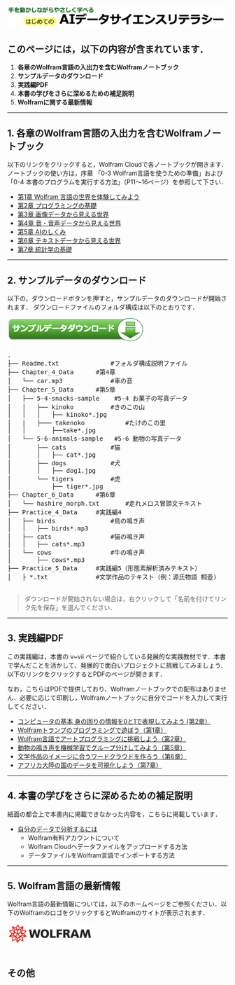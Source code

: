 [![Book-logo](img/shosekiLogo.png)](https://gihyo.jp/book/2025/978-4-297-15107-2)

## このページには，以下の内容が含まれています．

1. __各章のWolfram言語の入出力を含むWolframノートブック__
2. __サンプルデータのダウンロード__
3. __実践編PDF__
4. __本書の学びをさらに深めるための補足説明__
5. __Wolframに関する最新情報__

---

## 1. 各章のWolfram言語の入出力を含むWolframノートブック
以下のリンクをクリックすると，Wolfram Cloudで各ノートブックが開きます．ノートブックの使い方は，序章 「0-3 Wolfram言語を使うための準備」および「0-4 本書のプログラムを実行する方法」（P11〜16ページ）を参照して下さい．

- [第1章 Wolfram 言語の世界を体験してみよう](https://www.wolframcloud.com/obj/ec347def-7613-4065-af92-296e082eeb7c)
- [第2章 プログラミングの基礎](https://www.wolframcloud.com/obj/ec347def-7613-4065-af92-296e082eeb7c)
- [第3章 画像データから見える世界](https://www.wolframcloud.com/obj/ec347def-7613-4065-af92-296e082eeb7c)
- [第4章 音・音声データから見える世界](https://www.wolframcloud.com/obj/ec347def-7613-4065-af92-296e082eeb7c)
- [第5章 AIのしくみ](https://www.wolframcloud.com/obj/ec347def-7613-4065-af92-296e082eeb7c)
- [第6章 テキストデータから見える世界](https://www.wolframcloud.com/obj/ec347def-7613-4065-af92-296e082eeb7c)
- [第7章 統計学の基礎](https://www.wolframcloud.com/obj/ec347def-7613-4065-af92-296e082eeb7c)

---

## 2. サンプルデータのダウンロード

以下の，ダウンロードボタンを押すと，サンプルデータのダウンロードが開始されます．
ダウンロードファイルのフォルダ構成は以下のとおりです．

<a href="files/SampleDataFiles.zip" download>
  <img src="img/downloadbutton.png" alt="Download"
       onmouseover="this.src='img/downloadbutton_hover.png';"
       onmouseout="this.src='img/downloadbutton.png';">
</a>
<pre>
.
├── Readme.txt        		#フォルダ構成説明ファイル	
├── Chapter_4_Data		#第4章
│   └── car.mp3			    #車の音
├── Chapter_5_Data		#第5章
│   ├── 5-4-snacks-sample	 #5-4 お菓子の写真データ
│   │   ├── kinoko		    #きのこの山
│   │   │   ├── kinoko*.jpg
│   |   ├─── takenoko		    #たけのこの里
│   │       ├──take*.jpg
│   └── 5-6-animals-sample	 #5-6 動物の写真データ
│       ├── cats		    #猫
│       │   ├── cat*.jpg
│       ├── dogs		    #犬
│       │   ├── dog1.jpg
│       └── tigers	   	    #虎
│           ├── tiger*.jpg
├── Chapter_6_Data		#第6章
│   └── hashire_morph.txt	    #走れメロス冒頭文テキスト
├── Practice_4_Data		#実践編4
│   ├── birds			    #鳥の鳴き声
│   │   ├── birds*.mp3
│   ├── cats			    #猫の鳴き声
│   │   ├── cats*.mp3
│   └── cows			    #牛の鳴き声
│       ├── cows*.mp3
├── Practice_5_Data		#実践編5（形態素解析済みテキスト）
│   ├ *.txt			    #文学作品のテキスト（例：源氏物語 桐壺)

</pre>


> ダウンロードが開始されない場合は，右クリックして「名前を付けてリンク先を保存」を選んでください．


---

## 3. 実践編PDF
この実践編は，本書の v~vii ページで紹介している発展的な実践教材です．本書で学んだことを活かして、発展的で面白いプロジェクトに挑戦してみましょう．以下のリンクをクリックするとPDFのページが開きます．


なお，こちらはPDFで提供しており、Wolframノートブックでの配布はありません．必要に応じて印刷し，Wolframノートブックに自分でコードを入力して実行してください．

- [コンピュータの基本 身の回りの情報を0と1で表現してみよう (第2章）](pdf/Practice_1.pdf)
- [Wolframトランプのプログラミングで遊ぼう（第1章）](pdf/Practice_2.pdf)
- [Wolfram言語でアートプログラミングに挑戦しよう（第2章）](pdf/Practice_3.pdf)
- [動物の鳴き声を機械学習でグループ分けしてみよう（第5章）](pdf/Practice_4.pdf)
- [文学作品のイメージに合うワードクラウドを作ろう（第6章）](pdf/Practice_5.pdf)
- [アフリカ大陸の国のデータを可視化しよう（第7章）](pdf/Practice_6.pdf)

---

## 4. 本書の学びをさらに深めるための補足説明
紙面の都合上で本書内に掲載できなかった内容を，こちらに掲載しています．

- [自分のデータで分析するには](pdf/HowToUseDataFiles_onWolframCloud_rev1.pdf)
  - Wolfram有料アカウントについて
  - Wolfram Cloudへデータファイルをアップロードする方法
  - データファイルをWolfram言語でインポートする方法
  
---

## 5. Wolfram言語の最新情報
Wolfram言語の最新情報については，以下のホームページをご参照ください．以下のWolframのロゴをクリックするとWolframのサイトが表示されます．

<a href="https://www.wolfram.com/language/" target="_blank" rel="noopener noreferrer">
  <img src="img/WolframLogo.png" alt="Wolfram Logo">
</a>


<br>
<br>

## その他


